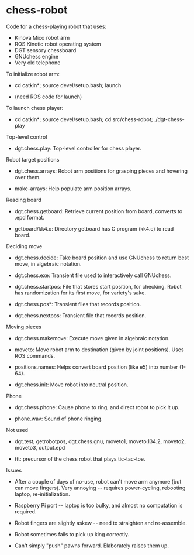 # chess-robot

Code for a chess-playing robot that uses:

- Kinova Mico robot arm
- ROS Kinetic robot operating system
- DGT sensory chessboard
- GNUchess engine
- Very old telephone

To initialize robot arm:

- cd catkin*; source devel/setup.bash; launch

- (need ROS code for launch)

To launch chess player:

- cd catkin*; source devel/setup.bash; cd src/chess-robot; ./dgt-chess-play

Top-level control

- dgt.chess.play:  Top-level controller for chess player.

Robot target positions

- dgt.chess.arrays:  Robot arm positions for grasping pieces and hovering over them.

- make-arrays:  Help populate arm position arrays.

Reading board

- dgt.chess.getboard:  Retrieve current position from board, converts to .epd format.

- getboard/kk4.o:  Directory getboard has C program (kk4.c) to read board.

Deciding move

- dgt.chess.decide:  Take board position and use GNUchess to return best move, in algebraic notation.

- dgt.chess.exe:  Transient file used to interactively call GNUchess.

- dgt.chess.startpos: File that stores start position, for checking.  Robot has randomization for its first move, for variety's sake.

- dgt.chess.pos*: Transient files that records position.

- dgt.chess.nextpos:  Transient file that records position.

Moving pieces

- dgt.chess.makemove:  Execute move given in algebraic notation.

- moveto:  Move robot arm to destination (given by joint positions).  Uses ROS commands.

- positions.names:  Helps convert board position (like e5) into number (1-64).

- dgt.chess.init:  Move robot into neutral position.

Phone

- dgt.chess.phone:  Cause phone to ring, and direct robot to pick it up.

- phone.wav:  Sound of phone ringing.

Not used

- dgt.test, getrobotpos, dgt.chess.gnu, moveto1, moveto.134.2, moveto2, moveto3, output.epd

- ttt: precursor of the chess robot that plays tic-tac-toe.

Issues

- After a couple of days of no-use, robot can't move arm anymore (but can move fingers).  Very annoying -- requires power-cycling, rebooting laptop, re-initialization.

- Raspberry Pi port -- laptop is too bulky, and almost no computation is required.

- Robot fingers are slightly askew -- need to straighten and re-assemble.

- Robot sometimes fails to pick up king correctly.

- Can't simply "push" pawns forward.  Elaborately raises them up.

